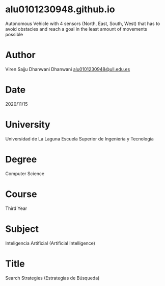 # alu0101230948.github.io
 Autonomous Vehicle with 4 sensors (North, East, South, West) that has to avoid obstacles and reach a goal in the least amount of movements possible

# Author
 Viren Sajju Dhanwani Dhanwani
 alu0101230948@ull.edu.es

# Date 
 2020/11/15

# University
 Universidad de La Laguna
 Escuela Superior de Ingeniería y Tecnología

# Degree
 Computer Science

# Course
 Third Year

# Subject
 Inteligencia Artificial (Artificial Intelligence)

# Title
 Search Strategies (Estrategias de Búsqueda)